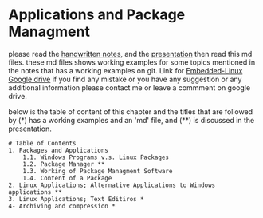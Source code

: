 # Applications and Package Managment
please read the [handwritten notes](https://drive.google.com/drive/folders/13VkA4OyB6sisuDi9v7dnJD48w_asSlr2), and the [presentation](https://drive.google.com/drive/folders/13VkA4OyB6sisuDi9v7dnJD48w_asSlr2) then read this md files.
these md files shows working examples for some topics mentioned in the notes that has a  working examples on git.
Link for [Embedded-Linux Google drive](https://drive.google.com/drive/u/0/folders/1E9dFgduPg2835RwebUoiKIaREmExyoyW)
if you find any mistake or you have any suggestion or any additional information please contact me or leave a commment on google drive.

below is the table of content of this chapter and the titles that are followed by (*) has a working examples and an 'md' file, and (**) is discussed in the presentation.

```
# Table of Contents
1. Packages and Applications
	1.1. Windows Programs v.s. Linux Packages
	1.2. Package Manager **
	1.3. Working of Package Managment Software
	1.4. Content of a Package
2. Linux Applications; Alternative Applications to Windows applications **
3. Linux Applications; Text Editiros *
4- Archiving and compression *


```

